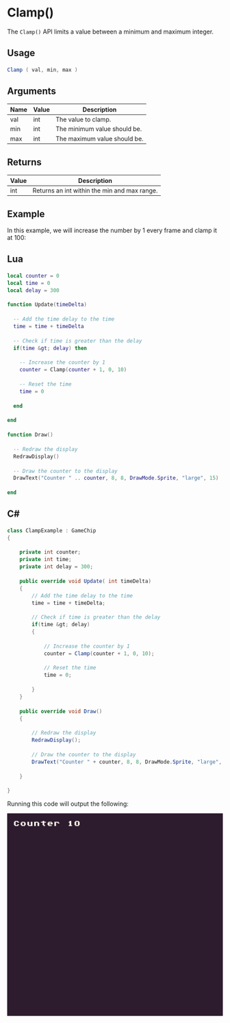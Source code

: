 # Clamp()

The `Clamp()` API limits a value between a minimum and maximum integer.

## Usage

```csharp
Clamp ( val, min, max )
```

## Arguments

| Name | Value | Description                   |
|------|-------|-------------------------------|
| val  | int   | The value to clamp\.          |
| min  | int   | The minimum value should be\. |
| max  | int   | The maximum value should be\. |

## Returns

| Value | Description                                   |
|-------|-----------------------------------------------|
| int   | Returns an int within the min and max range\. |

## Example

In this example, we will increase the number by 1 every frame and clamp it at 100:

## Lua

```lua
local counter = 0
local time = 0
local delay = 300

function Update(timeDelta)

  -- Add the time delay to the time
  time = time + timeDelta

  -- Check if time is greater than the delay
  if(time &gt; delay) then

    -- Increase the counter by 1
    counter = Clamp(counter + 1, 0, 10)

    -- Reset the time
    time = 0

  end

end

function Draw()

  -- Redraw the display
  RedrawDisplay()

  -- Draw the counter to the display
  DrawText("Counter " .. counter, 8, 8, DrawMode.Sprite, "large", 15)

end
```



## C#

```csharp
class ClampExample : GameChip
{

    private int counter;
    private int time;
    private int delay = 300;

    public override void Update( int timeDelta)
    { 
        // Add the time delay to the time
        time = time + timeDelta;

        // Check if time is greater than the delay
        if(time &gt; delay)
        { 

            // Increase the counter by 1
            counter = Clamp(counter + 1, 0, 10);

            // Reset the time
            time = 0;

        }
    }

    public override void Draw()
    {

        // Redraw the display
        RedrawDisplay();

        // Draw the counter to the display
        DrawText("Counter " + counter, 8, 8, DrawMode.Sprite, "large", 15);

    }

}
```



Running this code will output the following:

![image alt text](images/ClampOutput_image_0.png)


